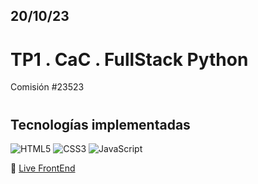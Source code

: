 20/10/23
-

# TP1 . CaC . FullStack Python

Comisión #23523 

#

## Tecnologías implementadas

![HTML5](https://img.shields.io/badge/html5-black.svg?style=for-the-badge&logo=html5&logoColor=white)
![CSS3](https://img.shields.io/badge/css3-black.svg?style=for-the-badge&logo=css3&logoColor=white)
![JavaScript](https://img.shields.io/badge/javascript-black.svg?style=for-the-badge&logo=javascript&logoColor=white)

 🔗 [Live FrontEnd](https://s-ol3.github.io/codo-fullPythonTP1/ "Live FrontEnd")



